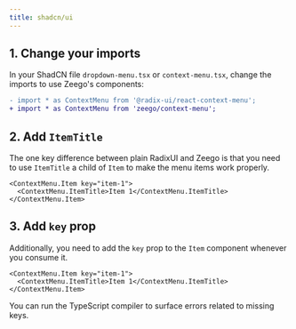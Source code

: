 ```yaml
---
title: shadcn/ui
---
```


## 1. Change your imports

In your ShadCN file `dropdown-menu.tsx` or `context-menu.tsx`, change the imports to use Zeego's components:

```diff
- import * as ContextMenu from '@radix-ui/react-context-menu';
+ import * as ContextMenu from 'zeego/context-menu';
```

## 2. Add `ItemTitle`

The one key difference between plain RadixUI and Zeego is that you need to use `ItemTitle` a child of `Item` to make the menu items work properly.

```tsx
<ContextMenu.Item key="item-1">
  <ContextMenu.ItemTitle>Item 1</ContextMenu.ItemTitle>
</ContextMenu.Item>
```

## 3. Add `key` prop

Additionally, you need to add the `key` prop to the `Item` component whenever you consume it.

```tsx
<ContextMenu.Item key="item-1">
  <ContextMenu.ItemTitle>Item 1</ContextMenu.ItemTitle>
</ContextMenu.Item>
```

You can run the TypeScript compiler to surface errors related to missing keys.
